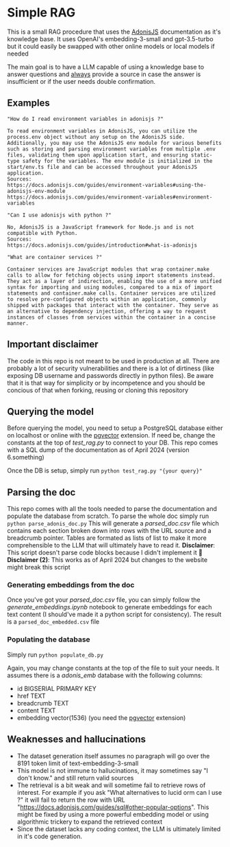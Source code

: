 # Simple RAG
This is a small RAG procedure that uses the [AdonisJS](https://adonisjs.com/) documentation as it's knowledge base.
It uses OpenAI's embedding-3-small and gpt-3.5-turbo but it could easily be swapped with other online models or local models if needed

The main goal is to have a LLM capable of using a knowledge base to answer questions and <u>always</u> provide a source in case the answer is insufficient or if the user needs double confirmation.

## Examples
```
"How do I read environment variables in adonisjs ?"

To read environment variables in AdonisJS, you can utilize the process.env object without any setup on the AdonisJS side. Additionally, you may use the AdonisJS env module for various benefits such as storing and parsing environment variables from multiple .env files, validating them upon application start, and ensuring static-type safety for the variables. The env module is initialized in the start/env.ts file and can be accessed throughout your AdonisJS application.
Sources:
https://docs.adonisjs.com/guides/environment-variables#using-the-adonisjs-env-module
https://docs.adonisjs.com/guides/environment-variables#environment-variables
```

```
"Can I use adonisjs with python ?"

No, AdonisJS is a JavaScript framework for Node.js and is not compatible with Python.
Sources:
https://docs.adonisjs.com/guides/introduction#what-is-adonisjs
```

```
"What are container services ?"

Container services are JavaScript modules that wrap container.make calls to allow for fetching objects using import statements instead. They act as a layer of indirection, enabling the use of a more unified syntax for importing and using modules, compared to a mix of import statements and container.make calls. Container services are utilized to resolve pre-configured objects within an application, commonly shipped with packages that interact with the container. They serve as an alternative to dependency injection, offering a way to request instances of classes from services within the container in a concise manner.
```

## Important disclaimer
The code in this repo is not meant to be used in production at all. 
There are probably a lot of security vulnerabilities and there is a lot of dirtiness (like exposing DB username and passwords directly in python files). 
Be aware that it is that way for simplicity or by incompetence and you should be concious of that when forking, reusing or cloning this repository 

## Querying the model
Before querying the model, you need to setup a PostgreSQL database either on localhost or online with the [pgvector](https://github.com/pgvector/pgvector) extension. If need be, change the constants at the top of *test_rag.py* to connect to your DB.
This repo comes with a SQL dump of the documentation as of April 2024 (version 6.something)

Once the DB is setup, simply run 
`python test_rag.py "{your query}"`

## Parsing the doc
This repo comes with all the tools needed to parse the documentation and populate the database from scratch.
To parse the whole doc simply run
`python parse_adonis_doc.py`
This will generate a *parsed_doc.csv* file which contains each section broken down into rows with the URL source and a breadcrumb pointer.
Tables are formated as lists of list to make it more comprehensible to the LLM that will ultimately have to read it.
**Disclaimer**: This script doesn't parse code blocks because I didn't implement it 🛌
**Disclaimer (2)**: This works as of April 2024 but changes to the website might break this script

### Generating embeddings from the doc
Once you've got your *parsed_doc.csv* file, you can simply follow the *generate_embeddings.ipynb* notebook to generate embeddings for each text content (I should've made it a python script for consistency).
The result is a `parsed_doc_embedded.csv` file

### Populating the database
Simply run
`python populate_db.py`

Again, you may change constants at the top of the file to suit your needs. It assumes there is a *adonis_emb* database with the following columns:
- id BIGSERIAL PRIMARY KEY
- href TEXT
- breadcrumb TEXT
- content TEXT
- embedding vector(1536) (you need the [pgvector](https://github.com/pgvector/pgvector) extension)

## Weaknesses and hallucinations
- The dataset generation itself assumes no paragraph will go over the 8191 token limit of text-embedding-3-small
- This model is not immune to hallucinations, it may sometimes say "I don't know." and still return valid sources
- The retrieval is a bit weak and will sometime fail to retrieve rows of interest. For example if you ask "What alternatives to lucid orm can I use ?" it will fail to return the row with URL "https://docs.adonisjs.com/guides/sql#other-popular-options". This might be fixed by using a more powerful embedding model or using algorithmic trickery to expand the retrieved context
- Since the dataset lacks any coding context, the LLM is ultimately limited in it's code generation.
